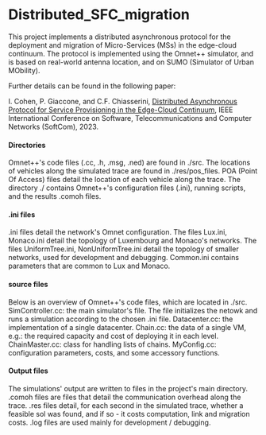 # Distributed_SFC_migration

This project implements a distributed asynchronous protocol for the deployment and migration of Micro-Services (MSs) in the edge-cloud continuum. 
The protocol is implemented using the Omnet++ simulator, and is based on real-world antenna location, and on SUMO (Simulator of Urban MObility).

Further details can be found in the following paper: 

I. Cohen, P. Giaccone, and C.F. Chiasserini, [Distributed Asynchronous Protocol for Service Provisioning in the Edge-Cloud Continuum](https://www.researchgate.net/profile/Itamar-Cohen-2/publication/371722549_Distributed_Asynchronous_Protocol_for_Service_Provisioning_in_the_Edge-Cloud_Continuum/links/6491d2a5c41fb852dd1b1c79/Distributed-Asynchronous-Protocol-for-Service-Provisioning-in-the-Edge-Cloud-Continuum.pdf), IEEE International Conference on Software, Telecommunications and Computer Networks (SoftCom), 2023.

#### Directories

Omnet++'s code files (.cc, .h, .msg, .ned) are found in ./src. 
The locations of vehicles along the simulated trace are found in ./res/pos_files.
POA (Point Of Access) files detail the location of each vehicle along the trace.
The directory ./ contains Omnet++'s configuration files (.ini), running scripts, and the results .comoh files.

#### .ini files
.ini files detail the network's Omnet configuration. 
The files Lux.ini, Monaco.ini detail the topology of Luxembourg and Monaco's networks.
The files UniformTree.ini, NonUniformTree.ini detail the topology of smaller networks, used for development and debugging.
Common.ini contains parameters that are common to Lux and Monaco.

#### source files
Below is an overview of Omnet++'s code files, which are located in ./src. 
SimController.cc: the main simulator's file. The file initializes the netowk and runs a simulation according to the chosen .ini file.
Datacenter.cc: the implementation of a single datacenter.
Chain.cc: the data of a single VM, e.g.: the required capacity and cost of deploying it in each level.
ChainMaster.cc: class for handling lists of chains.
MyConfig.cc: configuration parameters, costs, and some accessory functions.

#### Output files
The simulations' output are written to files in the project's main directory.
.comoh files are files that detail the communication overhead along the trace.
.res files detail, for each second in the simulated trace, whether a feasible sol was found, and if so - it costs computation, link and migration costs.
.log files are used mainly for development / debugging.
